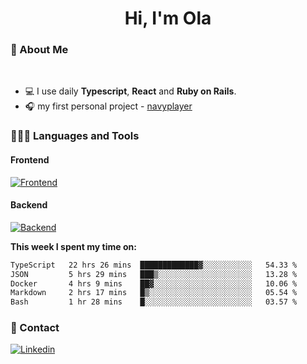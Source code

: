 <h1 align="center">Hi, I'm Ola</h1>

### 💅 About Me

<br/>

- 💻 I use daily **Typescript**, **React** and **Ruby on Rails**.
- 🎧 my first personal project - [navyplayer](https://navyplayer.netlify.app/)

### 👩🏻‍💻 Languages and Tools

#### Frontend

[![Frontend](https://skillicons.dev/icons?i=react,nextjs,ts,js,html,css,scss,tailwind)](https://skillicons.dev)

#### Backend
[![Backend](https://skillicons.dev/icons?i=nodejs,express,nestjs,rails,graphql)](https://skillicons.dev)

**This week I spent my time on:**

<!--START_SECTION:waka-->

```txt
TypeScript   22 hrs 26 mins  █████████████▓░░░░░░░░░░░   54.33 %
JSON         5 hrs 29 mins   ███▒░░░░░░░░░░░░░░░░░░░░░   13.28 %
Docker       4 hrs 9 mins    ██▓░░░░░░░░░░░░░░░░░░░░░░   10.06 %
Markdown     2 hrs 17 mins   █▒░░░░░░░░░░░░░░░░░░░░░░░   05.54 %
Bash         1 hr 28 mins    █░░░░░░░░░░░░░░░░░░░░░░░░   03.57 %
```

<!--END_SECTION:waka-->

### 📨 Contact
  
[![Linkedin](https://skillicons.dev/icons?i=linkedin)](https://linkedin.com/in/aleksandra-kamińska)
